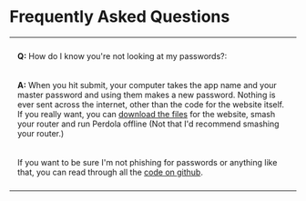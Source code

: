 # Frequently Asked Questions
----


**Q:** How do I know you're not looking at my passwords?:

**A:** When you hit submit, your computer takes the app name and your master password and using them makes a new password. Nothing is ever sent across the internet, other than the code for the website itself. If you really want, you can [download the files](https://github.com/SolarPolarMan/perdola) for the website, smash your router and run Perdola offline (Not that I'd recommend smashing your router.)

If you want to be sure I'm not phishing for passwords or anything like that, you can read through all the [code on github](https://github.com/SolarPolarMan/perdola).

---

<title>FAQs</title>
<style
  type="text/css">
  @import url(http://fonts.googleapis.com/css?family=Open+Sans);

  body {
    color: #444;
    font-family: 'Open Sans', sans-serif;
    max-width: 75%;
    text-align: center;
    margin:auto;
    margin-top:2em;
  }

  a,
  a:visited {
    color: #3498db;
  }

  a:hover,
  a:focus,
  a:active {
    color: #2980b9;
  }
  p{
    padding: 10px 1em;
  }
</style>
